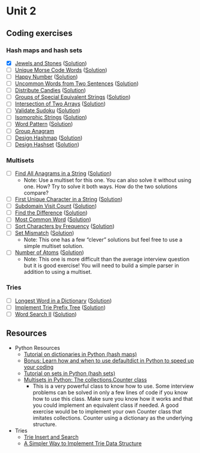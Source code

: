 # Unit 2
## Coding exercises
### Hash maps and hash sets
- [x] [Jewels and Stones](https://leetcode.com/problems/jewels-and-stones/) ([Solution](jewels-and-stones.py))
- [ ] [Unique Morse Code Words](https://leetcode.com/problems/unique-morse-code-words/) ([Solution]())
- [ ] [Happy Number](https://leetcode.com/problems/happy-number/) ([Solution]())
- [ ] [Uncommon Words from Two Sentences](https://leetcode.com/problems/uncommon-words-from-two-sentences/) ([Solution]())
- [ ] [Distribute Candies](https://leetcode.com/problems/distribute-candies/) ([Solution]())
- [ ] [Groups of Special Equivalent Strings](https://leetcode.com/problems/groups-of-special-equivalent-strings/) ([Solution]())
- [ ] [Intersection of Two Arrays](https://leetcode.com/problems/intersection-of-two-arrays/) ([Solution]())
- [ ] [Validate Sudoku](https://leetcode.com/problems/valid-sudoku/) ([Solution]())
- [ ] [Isomorphic Strings](https://leetcode.com/problems/isomorphic-strings/) ([Solution]())
- [ ] [Word Pattern](https://leetcode.com/problems/word-pattern/) ([Solution]())
- [ ] [Group Anagram](https://leetcode.com/problems/group-anagrams/)
- [ ] [Design Hashmap](https://leetcode.com/problems/design-hashmap/) ([Solution]())
- [ ] [Design Hashset](https://leetcode.com/problems/design-hashset/) ([Solution]())

### Multisets
- [ ] [Find All Anagrams in a String](https://leetcode.com/problems/find-all-anagrams-in-a-string/) ([Solution]())
	- Note: Use a multiset for this one. You can also solve it without using one. How? Try to solve it both ways. How do the two solutions compare?
- [ ] [First Unique Character in a String](https://leetcode.com/problems/first-unique-character-in-a-string/) ([Solution]())
- [ ] [Subdomain Visit Count](https://leetcode.com/problems/subdomain-visit-count/) ([Solution]())
- [ ] [Find the Difference](https://leetcode.com/problems/find-the-difference/) ([Solution]())
- [ ] [Most Common Word](https://leetcode.com/problems/most-common-word/) ([Solution]())
- [ ] [Sort Characters by Frequency](https://leetcode.com/problems/sort-characters-by-frequency/) ([Solution]())
- [ ] [Set Mismatch](https://leetcode.com/problems/set-mismatch/) ([Solution]())
	- Note: This one has a few “clever” solutions but feel free to use a simple multiset solution.
- [ ] [Number of Atoms](https://leetcode.com/problems/number-of-atoms/) ([Solution]())
	- Note: This one is more difficult than the average interview question but it is good exercise! You will need to build a simple parser in addition to using a multiset.

### Tries
- [ ] [Longest Word in a Dictionary](https://leetcode.com/problems/longest-word-in-dictionary) ([Solution]())
- [ ] [Implement Trie Prefix Tree](https://leetcode.com/problems/implement-trie-prefix-tree) ([Solution]())
- [ ] [Word Search II](https://leetcode.com/problems/word-search-ii) ([Solution]())

## Resources
- Python Resources
	- [Tutorial on dictionaries in Python (hash maps)](https://www.datacamp.com/community/tutorials/python-dictionary-tutorial)
	- [Bonus: Learn how and when to use defaultdict in Python to speed up your coding](https://www.accelebrate.com/blog/using-defaultdict-python/)
	- [Tutorial on sets in Python (hash sets)](https://www.datacamp.com/community/tutorials/sets-in-python)
	- [Multisets in Python: The collections.Counter class](https://pymotw.com/2/collections/counter.html)
		- This is a very powerful class to know how to use. Some interview problems can be solved in only a few lines of code if you know how to use this class. Make sure you know how it works and that you could implement an equivalent class if needed. A good exercise would be to implement your own Counter class that imitates collections. Counter using a dictionary as the underlying structure.
- Tries
	- [Trie Insert and Search](https://www.geeksforgeeks.org/trie-insert-and-search/)
	- [A Simpler Way to Implement Trie Data Structure](https://medium.com/@info.gildacademy/a-simpler-way-to-implement-trie-data-structure-in-python-efa6a958a4f2)